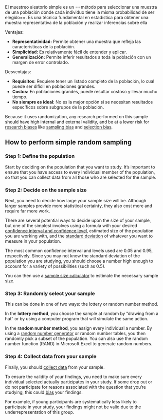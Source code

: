 El muestreo aleatorio simple es un ==método para seleccionar una muestra de una población donde cada individuo tiene la misma probabilidad de ser elegido==. Es una técnica fundamental en estadística para obtener una muestra representativa de la población y realizar inferencias sobre ella

Ventajas:
- **Representatividad:** Permite obtener una muestra que refleja las características de la población. 
- **Simplicidad:** Es relativamente fácil de entender y aplicar. 
- **Generalización:** Permite inferir resultados a toda la población con un margen de error controlado. 

Desventajas:
- **Requisitos:** Requiere tener un listado completo de la población, lo cual puede ser difícil en poblaciones grandes. 
- **Costos:** En poblaciones grandes, puede resultar costoso y llevar mucho tiempo. 
- **No siempre es ideal:** No es la mejor opción si se necesitan resultados específicos sobre subgrupos de la población.

Because it uses randomization, any research performed on this sample should have high internal and external validity, and be at a lower risk for [research biases](https://www.scribbr.com/faq-category/research-bias/) like [sampling bias](https://www.scribbr.com/research-bias/sampling-bias/) and [selection bias](https://www.scribbr.com/research-bias/selection-bias/).

## How to perform simple random sampling
### Step 1: Define the population
Start by deciding on the population that you want to study.
It’s important to ensure that you have access to every individual member of the population, so that you can collect data from all those who are selected for the sample.

### Step 2: Decide on the sample size

Next, you need to decide how large your sample size will be. Although larger samples provide more statistical certainty, they also cost more and require far more work.

There are several potential ways to decide upon the size of your sample, but one of the simplest involves using a formula with your desired [confidence interval and confidence level](https://www.scribbr.com/statistics/confidence-interval/), estimated size of the population you are working with, and the [standard deviation](https://www.scribbr.com/statistics/standard-deviation/) of whatever you want to measure in your population.

The most common confidence interval and levels used are 0.05 and 0.95, respectively. Since you may not know the standard deviation of the population you are studying, you should choose a number high enough to account for a variety of possibilities (such as 0.5).

You can then use a [sample size calculator](https://www.qualtrics.com/uk/experience-management/research/determine-sample-size/) to estimate the necessary sample size.

### Step 3: Randomly select your sample

This can be done in one of two ways: the lottery or random number method.

In the **lottery method**, you choose the sample at random by “drawing from a hat” or by using a computer program that will simulate the same action.

In the **random number method**, you assign every individual a number. By using a [random number generator](https://stattrek.com/statistics/random-number-generator.aspx) or random number tables, you then randomly pick a subset of the population. You can also use the random number function (RAND) in Microsoft Excel to generate random numbers.

### Step 4: Collect data from your sample

Finally, you should [collect data](https://www.scribbr.com/methodology/data-collection/) from your sample.

To ensure the validity of your findings, you need to make sure every individual selected actually participates in your study. If some drop out or do not participate for reasons associated with the question that you’re studying, this could [bias](https://www.scribbr.com/research-bias/sampling-bias/) your findings.

For example, if young participants are systematically less likely to participate in your study, your findings might not be valid due to the underrepresentation of this group.
